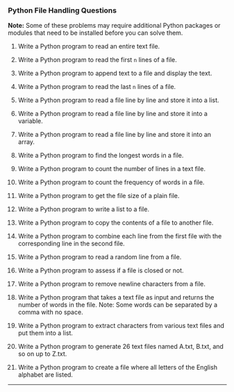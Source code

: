 
### Python File Handling Questions

**Note:** Some of these problems may require additional Python packages or modules that need to be installed before you can solve them.

1. Write a Python program to read an entire text file.

2. Write a Python program to read the first `n` lines of a file.

3. Write a Python program to append text to a file and display the text.

4. Write a Python program to read the last `n` lines of a file.

5. Write a Python program to read a file line by line and store it into a list.

6. Write a Python program to read a file line by line and store it into a variable.

7. Write a Python program to read a file line by line and store it into an array.

8. Write a Python program to find the longest words in a file.

9. Write a Python program to count the number of lines in a text file.

10. Write a Python program to count the frequency of words in a file.

11. Write a Python program to get the file size of a plain file.

12. Write a Python program to write a list to a file.

13. Write a Python program to copy the contents of a file to another file.

14. Write a Python program to combine each line from the first file with the corresponding line in the second file.

15. Write a Python program to read a random line from a file.

16. Write a Python program to assess if a file is closed or not.

17. Write a Python program to remove newline characters from a file.

18. Write a Python program that takes a text file as input and returns the number of words in the file. Note: Some words can be separated by a comma with no space.

19. Write a Python program to extract characters from various text files and put them into a list.

20. Write a Python program to generate 26 text files named A.txt, B.txt, and so on up to Z.txt.

21. Write a Python program to create a file where all letters of the English alphabet are listed.

---
